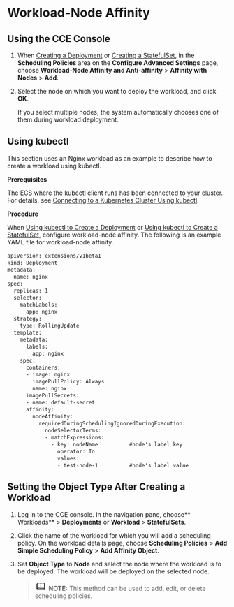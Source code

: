 # Workload-Node Affinity<a name="cce_01_0225"></a>

## Using the CCE Console<a name="section186032460457"></a>

1.  When  [Creating a Deployment](creating-a-deployment.md)  or  [Creating a StatefulSet](creating-a-statefulset.md), in the  **Scheduling Policies**  area on the  **Configure Advanced Settings**  page, choose  **Workload-Node Affinity and Anti-affinity**  \>  **Affinity with Nodes**  \>  **Add**.
2.  Select the node on which you want to deploy the workload, and click  **OK**.

    If you select multiple nodes, the system automatically chooses one of them during workload deployment.


## Using kubectl<a name="section711574271117"></a>

This section uses an Nginx workload as an example to describe how to create a workload using kubectl.

**Prerequisites**

The ECS where the kubectl client runs has been connected to your cluster. For details, see  [Connecting to a Kubernetes Cluster Using kubectl](connecting-to-a-kubernetes-cluster-using-kubectl.md).

**Procedure**

When  [Using kubectl to Create a Deployment](creating-a-deployment.md#section155246177178)  or  [Using kubectl to Create a StatefulSet](creating-a-statefulset.md#section113441881214), configure workload-node affinity. The following is an example YAML file for workload-node affinity.

```
apiVersion: extensions/v1beta1
kind: Deployment
metadata:
  name: nginx
spec:
  replicas: 1
  selector:
    matchLabels:
      app: nginx
  strategy:
    type: RollingUpdate
  template:
    metadata:
      labels:
        app: nginx
    spec:
      containers:
      - image: nginx 
        imagePullPolicy: Always
        name: nginx
      imagePullSecrets:
      - name: default-secret
      affinity:
        nodeAffinity:
          requiredDuringSchedulingIgnoredDuringExecution:
            nodeSelectorTerms:
            - matchExpressions:
              - key: nodeName          #node's label key
                operator: In
                values:
                - test-node-1          #node's label value
```

## Setting the Object Type After Creating a Workload<a name="section15605646144516"></a>

1.  Log in to the CCE console. In the navigation pane, choose** Workloads**  \>  **Deployments**  or  **Workload**  \>  **StatefulSets**.
2.  Click the name of the workload for which you will add a scheduling policy. On the workload details page, choose  **Scheduling Policies**  \>  **Add Simple Scheduling Policy**  \>  **Add Affinity Object**.
3.  Set  **Object Type**  to  **Node**  and select the node where the workload is to be deployed. The workload will be deployed on the selected node.

    >![](public_sys-resources/icon-note.gif) **NOTE:** 
    >This method can be used to add, edit, or delete scheduling policies.


